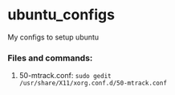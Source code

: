 # ubuntu_configs

My configs to setup ubuntu


### Files and commands:

1. 50-mtrack.conf: <code>sudo gedit /usr/share/X11/xorg.conf.d/50-mtrack.conf</code>
